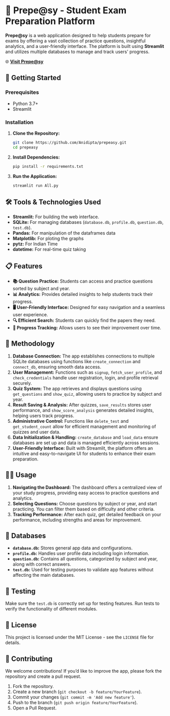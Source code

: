 # 📝 Prepe@sy - Student Exam Preparation Platform

**Prepe@sy** is a web application designed to help students prepare for exams by offering a vast collection of practice questions, insightful analytics, and a user-friendly interface. The platform is built using **Streamlit** and utilizes multiple databases to manage and track users' progress.

🌐 **[Visit Prepe@sy](https://prepeasy.streamlit.app/)**

## 🚀 Getting Started

### Prerequisites

- Python 3.7+
- Streamlit

### Installation

1. **Clone the Repository:**
   ```bash
   git clone https://github.com/Anidipta/prepeasy.git
   cd prepeasy
   ```

2. **Install Dependencies:**
   ```bash
   pip install -r requirements.txt
   ```

3. **Run the Application:**
   ```bash
   streamlit run All.py
   ```

## 🛠️ Tools & Technologies Used

- **Streamlit:** For building the web interface.
- **SQLite:** For managing databases (`database.db`, `profile.db`, `question.db`, `test.db`).
- **Pandas:** For manipulation of the dataframes data
- **Matplotlib:** For ploting the graphs
- **pytz:** For Indian Time
- **datetime:** For real-time quiz taking  

## 📋 Features

- **📚 Question Practice:** Students can access and practice questions sorted by subject and year.
- **📊 Analytics:** Provides detailed insights to help students track their progress.
- **🖥️ User-Friendly Interface:** Designed for easy navigation and a seamless user experience.
- **🔍 Efficient Search:** Students can quickly find the papers they need.
- **📅 Progress Tracking:** Allows users to see their improvement over time.

## 🧩 Methodology

1. **Database Connection:** The app establishes connections to multiple SQLite databases using functions like `create_connection` and `connect_db`, ensuring smooth data access.
2. **User Management:** Functions such as `signup`, `fetch_user_profile`, and `check_credentials` handle user registration, login, and profile retrieval securely.
3. **Quiz System:** The app retrieves and displays questions using `get_questions` and `show_quiz`, allowing users to practice by subject and year.
4. **Result Saving & Analysis:** After quizzes, `save_results` stores user performance, and `show_score_analysis` generates detailed insights, helping users track progress.
5. **Administrative Control:** Functions like `delete_test` and `get_student_count` allow for efficient management and monitoring of quizzes and user data.
6. **Data Initialization & Handling:** `create_database` and `load_data` ensure databases are set up and data is managed efficiently across sessions.
7. **User-Friendly Interface:** Built with Streamlit, the platform offers an intuitive and easy-to-navigate UI for students to enhance their exam preparation.

## 🏃‍♂️ Usage

1. **Navigating the Dashboard:** The dashboard offers a centralized view of your study progress, providing easy access to practice questions and analytics.
2. **Selecting Questions:** Choose questions by subject or year, and start practicing. You can filter them based on difficulty and other criteria.
3. **Tracking Performance:** After each quiz, get detailed feedback on your performance, including strengths and areas for improvement.

## 📑 Databases

- **`database.db`:** Stores general app data and configurations.
- **`profile.db`:** Handles user profile data including login information.
- **`question.db`:** Contains all questions, categorized by subject and year, along with correct answers.
- **`test.db`:** Used for testing purposes to validate app features without affecting the main databases.

## 🧪 Testing

Make sure the `test.db` is correctly set up for testing features. Run tests to verify the functionality of different modules.

## 📝 License

This project is licensed under the MIT License - see the `LICENSE` file for details.

## 🤝 Contributing

We welcome contributions! If you’d like to improve the app, please fork the repository and create a pull request.

1. Fork the repository.
2. Create a new branch (`git checkout -b feature/YourFeature`).
3. Commit your changes (`git commit -m 'Add new feature'`).
4. Push to the branch (`git push origin feature/YourFeature`).
5. Open a Pull Request.
